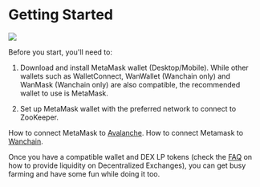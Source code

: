 # Getting Started

![](/gettingstarted.jpg)

Before you start, you'll need to:

1. Download and install MetaMask wallet (Desktop/Mobile). While other wallets such as WalletConnect, WanWallet (Wanchain only) and WanMask (Wanchain only) are also compatible, the recommended wallet to use is MetaMask. 

2. Set up MetaMask wallet with the preferred network to connect to ZooKeeper.

How to connect MetaMask to [Avalanche](/https://support.avax.network/en/articles/4626956-how-do-i-set-up-metamask-on-avalanche).
How to connect Metamask to [Wanchain](/https://www.youtube.com/watch?v=t8Od0j0ta2A). 

Once you have a compatible wallet and DEX LP tokens (check the [FAQ](/faq#how-to-add-liquidity) on how to provide liquidity on Decentralized Exchanges), you can get busy farming and have some fun while doing it too.

